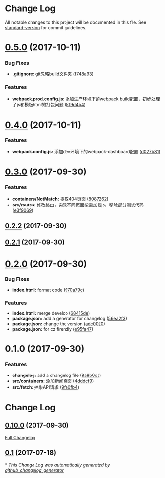 # Change Log

All notable changes to this project will be documented in this file. See [standard-version](https://github.com/conventional-changelog/standard-version) for commit guidelines.

<a name="0.5.0"></a>
# [0.5.0](https://github.com/BeAce/expressjs-react-blog/compare/v0.4.0...v0.5.0) (2017-10-11)


### Bug Fixes

* **.gitignore:** git忽略build文件夹 ([f748a93](https://github.com/BeAce/expressjs-react-blog/commit/f748a93))


### Features

* **webpack.prod.config.js:** 添加生产环境下的webpack build配置，初步处理了js和模板html的打包问题 ([519d4b4](https://github.com/BeAce/expressjs-react-blog/commit/519d4b4))



<a name="0.4.0"></a>
# [0.4.0](https://github.com/BeAce/expressjs-react-blog/compare/v0.3.0...v0.4.0) (2017-10-11)


### Features

* **webpack.config.js:** 添加dev环境下的webpack-dashboard配置 ([d027b81](https://github.com/BeAce/expressjs-react-blog/commit/d027b81))



<a name="0.3.0"></a>
# [0.3.0](https://github.com/BeAce/expressjs-react-blog/compare/v0.2.2...v0.3.0) (2017-09-30)


### Features

* **containers/NotMatch:** 提取404页面 ([8087262](https://github.com/BeAce/expressjs-react-blog/commit/8087262))
* **src/routes:** 修改路由，实现不同页面按需加载js，移除部分测试代码 ([e3f9069](https://github.com/BeAce/expressjs-react-blog/commit/e3f9069))



<a name="0.2.2"></a>
## [0.2.2](https://github.com/BeAce/expressjs-react-blog/compare/v0.2.1...v0.2.2) (2017-09-30)



<a name="0.2.1"></a>
## [0.2.1](https://github.com/BeAce/expressjs-react-blog/compare/v0.2.0...v0.2.1) (2017-09-30)



<a name="0.2.0"></a>
# [0.2.0](https://github.com/BeAce/expressjs-react-blog/compare/v0.1.0...v0.2.0) (2017-09-30)


### Bug Fixes

* **index.html:** format code ([970a79c](https://github.com/BeAce/expressjs-react-blog/commit/970a79c))


### Features

* **index.html:** merge develop ([68415de](https://github.com/BeAce/expressjs-react-blog/commit/68415de))
* **package.json:** add a generator for changelog ([56ea2f3](https://github.com/BeAce/expressjs-react-blog/commit/56ea2f3))
* **package.json:** change the version ([adc0020](https://github.com/BeAce/expressjs-react-blog/commit/adc0020))
* **package.json:** for cz firendly ([e95fa47](https://github.com/BeAce/expressjs-react-blog/commit/e95fa47))



<a name="0.1.0"></a>
# 0.1.0 (2017-09-30)


### Features

* **changelog:** add a changelog file ([8a8b0ca](https://github.com/BeAce/expressjs-react-blog/commit/8a8b0ca))
* **src/containers:** 添加新闻页面 ([4dddcf9](https://github.com/BeAce/expressjs-react-blog/commit/4dddcf9))
* **src/fetch:** 抽象API请求 ([9fe0fb4](https://github.com/BeAce/expressjs-react-blog/commit/9fe0fb4))



# Change Log

## [0.10.0](https://github.com/BeAce/expressjs-react-blog/tree/0.10.0) (2017-09-30)
[Full Changelog](https://github.com/BeAce/expressjs-react-blog/compare/0.1...0.10.0)

## [0.1](https://github.com/BeAce/expressjs-react-blog/tree/0.1) (2017-07-18)


\* *This Change Log was automatically generated by [github_changelog_generator](https://github.com/skywinder/Github-Changelog-Generator)*
